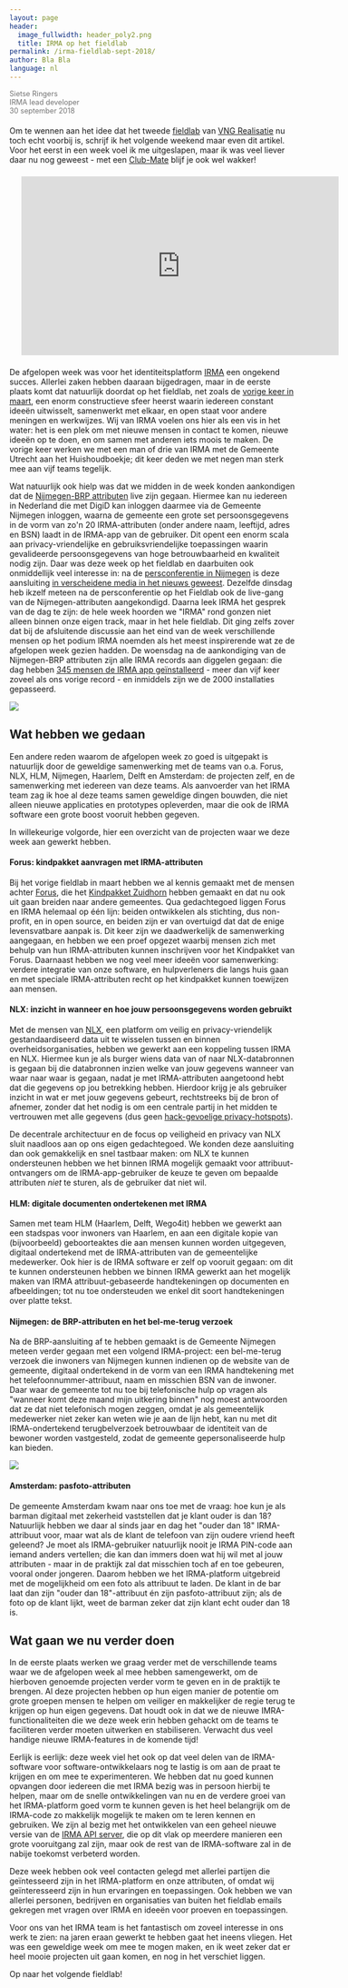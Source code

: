 ```yaml
---
layout: page
header:
  image_fullwidth: header_poly2.png
  title: IRMA op het fieldlab
permalink: /irma-fieldlab-sept-2018/
author: Bla Bla
language: nl
---
```


<div style="opacity:0.6;font-size:90%;margin-bottom:1.5em">
  Sietse Ringers<br/>
  IRMA lead developer<br/>
  30 september 2018
</div>

Om te wennen aan het idee dat het tweede
[fieldlab](https://werkenaaneenoverheid.pleio.nl/) van [VNG
Realisatie](https://www.vngrealisatie.nl/nieuws/samen-werken-aan-een-overheid-tijdens-fieldlab-dienstverlening)
nu toch echt voorbij is, schrijf ik het volgende weekend maar even dit
artikel. Voor het eerst in een week voel ik me uitgeslapen, maar ik
was veel liever daar nu nog geweest - met een
[Club-Mate](https://motherboard.vice.com/en_us/article/xywxm7/how-a-german-soda-became-hackers-fuel-of-choice)
blijf je ook wel wakker!

<div style="text-align:center;margin:1.5em">
<iframe width="560" height="315" src="https://www.youtube.com/embed/qEUbyLFk_IU" frameborder="0" allow="autoplay; encrypted-media" allowfullscreen></iframe>
</div>

De afgelopen week was voor het identiteitsplatform
[IRMA](https://privacybydesign.foundation) een ongekend
succes. Allerlei zaken hebben daaraan bijgedragen, maar in de eerste
plaats komt dat natuurlijk doordat op het fieldlab, net zoals de
[vorige keer in maart](https://commonground.pleio.nl/), een enorm
constructieve sfeer heerst waarin iedereen constant ideeën uitwisselt,
samenwerkt met elkaar, en open staat voor andere meningen en
werkwijzes. Wij van IRMA voelen ons hier als een vis in het water: het
is een plek om met nieuwe mensen in contact te komen, nieuwe ideeën op
te doen, en om samen met anderen iets moois te maken.
De vorige keer werken we met een man of drie van IRMA met de Gemeente
Utrecht aan het Huishoudboekje; dit keer deden we met negen man sterk mee
aan vijf teams tegelijk.

Wat natuurlijk ook hielp was dat we midden in de week konden
aankondigen dat de [Nijmegen-BRP
attributen](https://privacybydesign.foundation/uitgifte-brp/) live
zijn gegaan. Hiermee kan nu iedereen in Nederland die met DigiD kan
inloggen daarmee via de Gemeente Nijmegen inloggen, waarna de gemeente
een grote set persoonsgegevens in de vorm van zo'n 20 IRMA-attributen
(onder andere naam, leeftijd, adres en BSN)
laadt in de IRMA-app van de gebruiker. Dit opent een
enorm scala aan privacy-vriendelijke en gebruiksvriendelijke
toepassingen waarin gevalideerde persoonsgegevens van hoge
betrouwbaarheid en kwaliteit nodig zijn. Daar was deze week op het
fieldlab en daarbuiten ook onmiddellijk veel interesse in: na de
[persconferentie in
Nijmegen](https://www.nijmegen.nl/nieuws/app-irma/) is deze
aansluiting [in verscheidene media in het nieuws
geweest](https://privacybydesign.foundation/opinies/). Dezelfde
dinsdag heb ikzelf meteen na de persconferentie op het Fieldlab ook de
live-gang van de Nijmegen-attributen aangekondigd. Daarna leek IRMA
het gesprek van de dag te zijn: de hele week hoorden we "IRMA" rond
gonzen niet alleen binnen onze eigen track, maar in het hele
fieldlab. Dit ging zelfs zover dat bij de afsluitende discussie aan het eind van de week
verschillende mensen op het podium IRMA noemden als het meest inspirerende
wat ze de afgelopen week gezien hadden.
De woensdag na de aankondiging van de Nijmegen-BRP attributen zijn
alle IRMA records aan diggelen gegaan: die dag hebben [345 mensen de IRMA app
geïnstalleerd](https://metrics.privacybydesign.foundation/grafana/dashboard/db/irma-dashboard?orgId=1) -
meer dan vijf keer zoveel als ons vorige record - 
en inmiddels zijn we de 2000 installaties gepasseerd.

<img src="/images/irma-drawing.jpg">

## Wat hebben we gedaan

Een andere reden waarom de afgelopen week zo goed is uitgepakt is
natuurlijk door de geweldige samenwerking met de teams van o.a. Forus,
NLX, HLM, Nijmegen, Haarlem, Delft en Amsterdam: de projecten zelf, en
de samenwerking met iedereen van deze teams. Als aanvoerder van het
IRMA team zag ik hoe al deze teams samen geweldige dingen
bouwden, die niet alleen nieuwe applicaties en prototypes opleverden,
maar die ook de IRMA software een grote boost vooruit hebben gegeven.

In willekeurige volgorde, hier een overzicht van de projecten waar we
deze week aan gewerkt hebben.

#### Forus: kindpakket aanvragen met IRMA-attributen

Bij het vorige fieldlab in maart hebben we al kennis gemaakt met de
mensen achter [Forus](https://foundation.forus.io), die het
[Kindpakket Zuidhorn](https://zuidhorn.forus.io/kindpakket/#how-it-works)
hebben gemaakt en dat nu ook uit gaan breiden naar andere
gemeentes. Qua gedachtegoed liggen Forus en IRMA helemaal op één lijn:
beiden ontwikkelen als stichting, dus non-profit, en in open
source, en beiden zijn er van overtuigd dat dat de enige levensvatbare
aanpak is. Dit keer zijn we daadwerkelijk de samenwerking aangegaan,
en hebben we een proef opgezet waarbij mensen zich met behulp van hun
IRMA-attributen kunnen inschrijven voor het Kindpakket van
Forus. Daarnaast hebben we nog veel meer ideeën voor samenwerking:
verdere integratie van onze software, en hulpverleners die langs huis
gaan en met speciale IRMA-attributen recht op het kindpakket kunnen
toewijzen aan mensen.

#### NLX: inzicht in wanneer en hoe jouw persoonsgegevens worden gebruikt

Met de mensen van [NLX](https://nlx.io), een platform om veilig en
privacy-vriendelijk gestandaardiseerd data uit te wisselen tussen en
binnen overheidsorganisaties, hebben we gewerkt aan een koppeling
tussen IRMA en NLX. Hiermee kun je als burger wiens data van of naar
NLX-databronnen is gegaan bij die databronnen inzien welke van jouw
gegevens wanneer van waar naar waar is gegaan, nadat je met
IRMA-attributen aangetoond hebt dat die gegevens op jou betrekking
hebben. Hierdoor krijg je als gebruiker inzicht in wat er met jouw
gegevens gebeurt, rechtstreeks bij de bron of afnemer, zonder dat het
nodig is om een centrale partij in het midden te vertrouwen met alle
gegevens (dus geen
[hack-gevoelige privacy-hotspots](https://www.nrc.nl/nieuws/2018/09/28/veiligheidslek-50-miljoen-facebook-accounts-a1925060)).

De decentrale architectuur en de focus op veiligheid en privacy van
NLX sluit naadloos aan op ons eigen gedachtegoed. We konden deze
aansluiting dan ook gemakkelijk en snel tastbaar maken: om NLX te
kunnen ondersteunen hebben we het binnen IRMA mogelijk gemaakt voor
attribuut-ontvangers om de IRMA-app-gebruiker de keuze te geven om
bepaalde attributen *niet* te sturen, als de gebruiker dat niet wil.

#### HLM: digitale documenten ondertekenen met IRMA

Samen met team HLM (Haarlem, Delft, Wego4it) hebben we gewerkt aan een
stadspas voor inwoners van Haarlem, en aan een digitale kopie van
(bijvoorbeeld) geboorteaktes die aan mensen kunnen worden uitgegeven,
digitaal ondertekend met de IRMA-attributen van de gemeentelijke
medewerker. Ook hier is de IRMA software er zelf op vooruit gegaan: om
dit te kunnen ondersteunen hebben we binnen IRMA gewerkt aan het
mogelijk maken van IRMA attribuut-gebaseerde handtekeningen op
documenten en afbeeldingen; tot nu toe ondersteuden we enkel dit soort
handtekeningen over platte tekst.

#### Nijmegen: de BRP-attributen en het bel-me-terug verzoek

Na de BRP-aansluiting af te hebben gemaakt is de Gemeente Nijmegen
meteen verder gegaan met een volgend IRMA-project: een bel-me-terug
verzoek die inwoners van Nijmegen kunnen indienen op de website van de
gemeente, digitaal ondertekend in de vorm van een IRMA handtekening
met het telefoonnummer-attribuut, naam en misschien BSN van de
inwoner. Daar waar de gemeente tot nu toe bij telefonische hulp op
vragen als "wanneer komt deze maand mijn uitkering binnen" nog moest
antwoorden dat ze dat niet telefonisch mogen zeggen, omdat je als
gemeentelijk medewerker niet zeker kan weten wie je aan de lijn hebt,
kan nu met dit IRMA-ondertekend terugbelverzoek betrouwbaar de
identiteit van de bewoner worden vastgesteld, zodat de gemeente
gepersonaliseerde hulp kan bieden.

<img src="/images/nijmegen-terugbelnotitie.png">

#### Amsterdam: pasfoto-attributen

De gemeente Amsterdam kwam naar ons toe met de vraag: hoe kun je als
barman digitaal met zekerheid vaststellen dat je klant ouder is dan
18? Natuurlijk hebben we daar al sinds jaar en dag het "ouder dan 18"
IRMA-attribuut voor, maar wat als de klant de telefoon van zijn oudere
vriend heeft geleend? Je moet als IRMA-gebruiker natuurlijk nooit je
IRMA PIN-code aan iemand anders vertellen; die kan dan immers doen wat
hij wil met al jouw attributen - maar in de praktijk zal dat misschien
toch af en toe gebeuren, vooral onder jongeren. Daarom hebben we het
IRMA-platform uitgebreid met de mogelijkheid om een foto als attribuut
te laden. De klant in de bar laat dan zijn "ouder dan 18"-attribuut én
zijn pasfoto-attribuut zijn; als de foto op de klant lijkt, weet de 
barman zeker dat zijn klant echt ouder dan 18 is.

## Wat gaan we nu verder doen

In de eerste plaats werken we graag verder met de verschillende teams
waar we de afgelopen week al mee hebben samengewerkt, om de hierboven
genoemde projecten verder vorm te geven en in de praktijk te
brengen. Al deze projecten hebben op hun eigen manier de potentie om
grote groepen mensen te helpen om veiliger en makkelijker de regie
terug te krijgen op hun eigen gegevens. Dat houdt ook in dat we de
nieuwe IMRA-functionaliteiten die we deze week erin hebben gehackt om
de teams te faciliteren verder moeten uitwerken en
stabiliseren. Verwacht dus veel handige nieuwe IRMA-features in de
komende tijd!

Eerlijk is eerlijk: deze week viel het ook op dat veel delen van de
IRMA-software voor software-ontwikkelaars nog te lastig is om aan de
praat te krijgen en om mee te experimenteren. We hebben dat nu goed
kunnen opvangen door iedereen die met IRMA bezig was in persoon
hierbij te helpen, maar om de snelle ontwikkelingen van nu en de verdere
groei van het IRMA-platform goed vorm te kunnen geven is het heel
belangrijk om de IRMA-code zo makkelijk mogelijk te maken om te leren
kennen en gebruiken. We zijn al bezig met het ontwikkelen van een
geheel nieuwe versie van de
[IRMA API server](https://github.com/privacybydesign/irma_api_server), 
die op dit vlak op
meerdere manieren een grote vooruitgang zal zijn, maar ook de rest van
de IRMA-software zal in de nabije toekomst verbeterd worden.

Deze week hebben ook veel contacten gelegd met allerlei partijen die
geïntesseerd zijn in het IRMA-platform en onze attributen, of omdat
wij geïnteresseerd zijn in hun ervaringen en toepassingen. Ook hebben
we van allerlei personen, bedrijven en organisaties van buiten het
fieldlab emails gekregen met vragen over IRMA en ideeën voor proeven
en toepassingen.

Voor ons van het IRMA team is het fantastisch om zoveel interesse in
ons werk te zien: na jaren eraan gewerkt te hebben gaat het ineens
vliegen. Het was een geweldige week om mee te mogen maken, en ik weet
zeker dat er heel mooie projecten uit gaan komen, en nog in het
verschiet liggen.

Op naar het volgende fieldlab!
